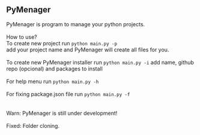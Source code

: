 PyMenager
-
PyMenager is program to manage your python projects.</br></br>
How to use?</br>
To create new project run `python main.py -p`</br>
add your project name and PyMenager will create all files for you.</br></br>
To create new PyMenager installer run `python main.py -i` add name,  github</br>
repo (opcional) and packages to install</br></br>
For help menu run `python main.py -h`</br></br>
For fixing package.json file run `python main.py -f`</br></br></br>
Warn: PyMenager is still under development!</br></br>
Fixed: Folder cloning.